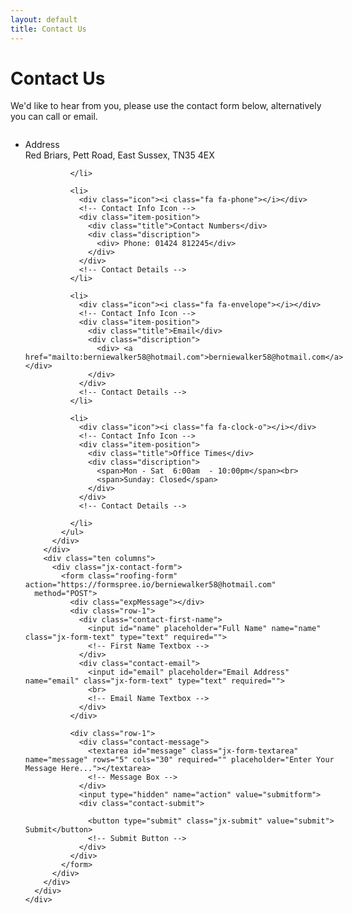 ```yaml
---
layout: default
title: Contact Us
---
```


<div id="contact">
  <div class="container">
    <div class="text-center">
      <div class="jx-section-title-1">
        <div class="jx-title jx-uppercase mb40"><h1>Contact Us</h1></div>                 
        <div class="jx-title-top-line"><span class="jx-black-title-top-arrow-white"></span></div>
        <div class="main-text">
          <p>We'd like to hear from you, please use the contact form below, alternatively you can call or email.</p>
        </div>
      </div>            
    </div>
    <div class="contact-us-form">
      <div class="container">
        <div class="six columns">
          <div class="jx-contact-info">
            <ul>
              <li>
                <div class="icon"><i class="fa fa-map-marker"></i></div>
                <!-- Contact Info Icon -->
                <div class="item-position">
                  <div class="title">Address</div>
                  <div class="discription">
                    <span>Red Briars, Pett Road, East Sussex, TN35 4EX</span>                            
                  </div>
                </div>
                <!-- Contact Details -->

              </li>

              <li>      
                <div class="icon"><i class="fa fa-phone"></i></div>
                <!-- Contact Info Icon -->
                <div class="item-position">
                  <div class="title">Contact Numbers</div>
                  <div class="discription">
                    <div> Phone: 01424 812245</div>  
                  </div>
                </div>
                <!-- Contact Details -->
              </li>

              <li>      
                <div class="icon"><i class="fa fa-envelope"></i></div>
                <!-- Contact Info Icon -->
                <div class="item-position">
                  <div class="title">Email</div>
                  <div class="discription">
                    <div> <a href="mailto:berniewalker58@hotmail.com">berniewalker58@hotmail.com</a></div>  
                  </div>
                </div>
                <!-- Contact Details -->
              </li>                   

              <li>
                <div class="icon"><i class="fa fa-clock-o"></i></div>
                <!-- Contact Info Icon -->
                <div class="item-position">
                  <div class="title">Office Times</div>
                  <div class="discription">
                    <span>Mon - Sat  6:00am  - 10:00pm</span><br>
                    <span>Sunday: Closed</span>                            
                  </div>
                </div>
                <!-- Contact Details -->

              </li>
            </ul>
          </div>                
        </div>          
        <div class="ten columns">
          <div class="jx-contact-form">
            <form class="roofing-form" action="https://formspree.io/berniewalker58@hotmail.com"
      method="POST">
              <div class="expMessage"></div>
              <div class="row-1">
                <div class="contact-first-name">
                  <input id="name" placeholder="Full Name" name="name" class="jx-form-text" type="text" required="">
                  <!-- First Name Textbox -->
                </div>
                <div class="contact-email">
                  <input id="email" placeholder="Email Address" name="email" class="jx-form-text" type="text" required="">
                  <br>
                  <!-- Email Name Textbox -->
                </div>
              </div>

              <div class="row-1">
                <div class="contact-message">
                  <textarea id="message" class="jx-form-textarea" name="message" rows="5" cols="30" required="" placeholder="Enter Your Message Here..."></textarea>
                  <!-- Message Box -->
                </div>  
                <input type="hidden" name="action" value="submitform">
                <div class="contact-submit">

                  <button type="submit" class="jx-submit" value="submit"> Submit</button>
                  <!-- Submit Button -->
                </div>
              </div>
            </form>
          </div>
        </div>
      </div>
    </div>
  </div>
</div>

